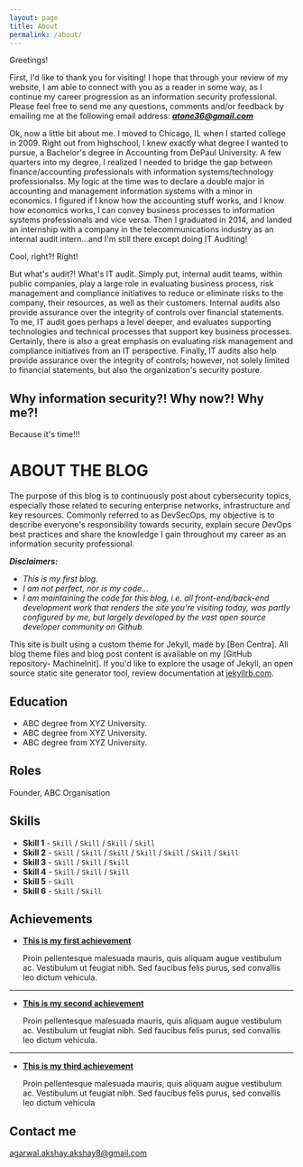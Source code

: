 ```yaml
---
layout: page
title: About
permalink: /about/
---
```

Greetings!

First, I'd like to thank you for visiting! I hope that through your review of my website, I am able to connect with you as a reader in some way, as I continue my career progression as an information security professional. Please feel free to send me any questions, comments and/or feedback by emailing me at the following email address:
***atone36@gmail.com***

Ok, now a little bit about me. I moved to Chicago, IL when I started college in 2009. Right out from highschool, I knew exactly what degree I wanted to pursue, a Bachelor's degree in Accounting from DePaul University. A few quarters into my degree, I realized I needed to bridge the gap between finance/accounting professionals with information systems/technology professionalss. My logic at the time was to declare a double major in accounting and management information systems with a minor in economics. I figured if I know how the accounting stuff works, and I know how economics works, I can convey business processes to information systems professionals and vice versa. Then I graduated in 2014, and landed an internship with a company in the telecommunications industry as an internal audit intern...and I'm still there except doing IT Auditing!

Cool, right?!
Right!

But what's audit?! What's IT audit. Simply put, internal audit teams, within public companies, play a large role in evaluating business process, risk management and compliance initiatives to reduce or eliminate risks to the company, their resources, as well as their customers. Internal audits also provide assurance over the integrity of controls over financial statements. To me, IT audit goes perhaps a level deeper, and evaluates supporting technologies and technical processes that support key business processes. Certainly, there is also a great emphasis on evaluating risk management and compliance initiatives from an IT perspective. Finally, IT audits also help provide assurance over the integrity of controls; however, not solely limited to financial statements, but also the organization's security posture.

## Why information security?! Why now?! Why me?!
Because it's time!!!

# ABOUT THE BLOG 
The purpose of this blog is to continuously post about cybersecurity topics, especially those related to securing enterprise networks, infrastructure 
and key resources. Commonly referred to as DevSecOps, my objective is to describe everyone's responsibility towards security, explain secure DevOps best 
practices and share the knowledge I gain throughout my career as an information security professional.

***Disclaimers:***
- *This is my first blog.*
- *I am not perfect, nor is my code...*
- *I am maintaining the code for this blog, i.e. all front-end/back-end development work that renders the site you're visiting today, was partly configured by me, but largely developed by the vast open source developer community on Github.*

This site is built using a custom theme for Jekyll, made by [Ben Centra]. All blog theme files and blog post content is available on my [GitHub repository- MachineInit]. If you'd like to explore the usage of Jekyll, an open source static site generator tool, review documentation at [jekyllrb.com].

[centrarium]: https://github.com/bencentra/centrarium
[bencentra]: http://bencentra.com
[GitHub repository - MachineInit]: https://github.com/mrmachine3/machineinit
[jekyllrb.com]: http://jekyllrb.com/
[jekyll]: https://github.com/jekyll/jekyll                                                                                                               


## Education

* ABC degree from XYZ University.
* ABC degree from XYZ University.
* ABC degree from XYZ University.

## Roles

Founder, ABC Organisation

## Skills

* **Skill 1** - `Skill` / `Skill` / `Skill` / `Skill`
* **Skill 2** - `Skill` / `Skill` / `Skill` / `Skill` / `Skill` / `Skill` / `Skill`
* **Skill 3** - `Skill` / `Skill` / `Skill`
* **Skill 4** - `Skill` / `Skill` / `Skill` 
* **Skill 5** - `Skill`
* **Skill 6** - `Skill` / `Skill` 
    
    
## Achievements


* [**This is my first achievement**](#) 
   
   Proin pellentesque malesuada mauris, quis aliquam augue vestibulum ac. Vestibulum ut feugiat nibh. Sed faucibus felis purus, sed convallis leo dictum vehicula.

***

* [**This is my second achievement**](#) 

    Proin pellentesque malesuada mauris, quis aliquam augue vestibulum ac. Vestibulum ut feugiat nibh. Sed faucibus felis purus, sed convallis leo dictum vehicula.

***

* [**This is my third achievement**](#) 

   Proin pellentesque malesuada mauris, quis aliquam augue vestibulum ac. Vestibulum ut feugiat nibh. Sed faucibus felis purus, sed convallis leo dictum vehicula


## Contact me

[agarwal.akshay.akshay8@gmail.com](mailto:agarwal.akshay.akshay8@gmail.com)

